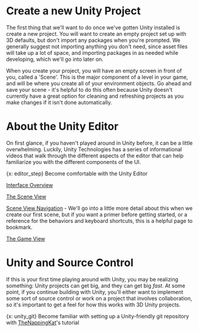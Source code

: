 # Create a new Unity Project
The first thing that we'll want to do once we've gotten Unity installed is create a new project. You will want to create an empty project set up with 3D defaults, but don't import any packages when you're prompted. We generally suggest not importing anything you don't need, since asset files will take up a lot of space, and importing packages in as needed while developing, which we'll go into later on.

When you create your project, you will have an empty screen in front of you, called a 'Scene'. This is the major component of a level in your game, and will be where you create all of your environment objects. Go ahead and save your scene - it's helpful to do this often because Unity doesn't currently have a great option for cleaning and refreshing projects as you make changes if it isn't done automatically. 

# About the Unity Editor
On first glance, if you haven't played around in Unity before, it can be a little overwhelming. Luckily, Unity Technologies has a series of informational videos that walk through the different aspects of the editor that can help familiarize you with the different components of the UI.

{x: editor_step}
Become comfortable with the Unity Editor

[Interface Overview](http://unity3d.com/learn/tutorials/modules/beginner/editor/interface-overview)

[The Scene View](http://unity3d.com/learn/tutorials/modules/beginner/editor/the-scene-view)

[Scene View Navigation](http://docs.unity3d.com/Manual/SceneViewNavigation.html) - We'll go into a little more detail about this when we create our first scene, but if you want a primer before getting started, or a reference for the behaviors and keyboard shortcuts, this is a helpful page to bookmark.

[The Game View](http://unity3d.com/learn/tutorials/modules/beginner/editor/the-game-view)

# Unity and Source Control
If this is your first time playing around with Unity, you may be realizing something: Unity projects can get big, and they can get big *fast*. At some point, if you continue building with Unity, you'll either want to implement some sort of source control or work on a project that involves collaboration, so it's important to get a feel for how this works with 3D Unity projects.

{x: unity_git}
Become familiar with setting up a Unity-friendly git repository with [TheNappingKat](http://thenappingkat.azurewebsites.net/?p=301)'s tutorial
